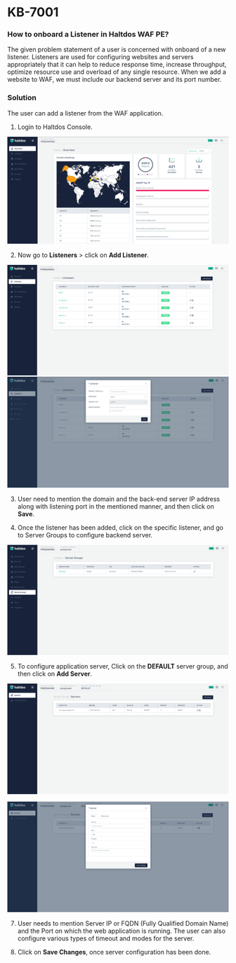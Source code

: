# KB-7001

### How to onboard a Listener in Haltdos WAF PE?

The given problem statement of a user is concerned with onboard of a new listener. 
Listeners are used for configuring websites and servers appropriately that it can help to reduce response time, increase throughput, optimize resource use and overload of any single resource.
When we add a website to WAF, we must include our backend server and its port number.

### Solution

The user can add a listener from the WAF application.  
1. Login to Haltdos Console.  

![WAF](/img/pro-waf/kb/wafpro.png)  



2. Now go to **Listeners** > click on **Add Listener**.  

![listener](/img/pro-waf/kb/listenpro.png)  
![listener](/img/pro-waf/kb/listener2pro.png)  

3. User need to mention the domain and the back-end server IP address along with listening port in the mentioned manner, and then click on **Save**.

4. Once the listener has been added, click on the specific listener, and go to Server Groups to configure backend server.


![servergrp](/img/pro-waf/kb/servergrp.png) 

5. To configure application server, Click on the **DEFAULT** server group, and then click on **Add Server**.


![servers](/img/pro-waf/kb/serverspro.png) 

![server](/img/pro-waf/kb/server.png) 

7. User needs to mention Server IP or FQDN (Fully Qualified Domain Name) and the Port on which the web application is running. The user can also configure various types of timeout and modes for the server.

8. Click on **Save Changes**, once server configuration has been done.